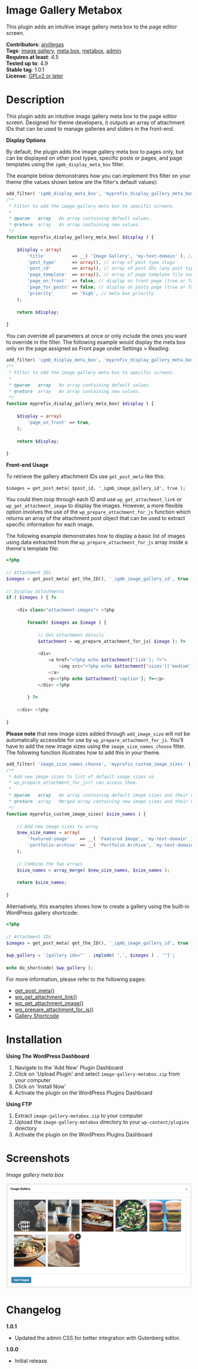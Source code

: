 # Image Gallery Metabox

This plugin adds an intuitive image gallery meta box to the page editor screen.

**Contributors**: [ajvillegas](http://profiles.wordpress.org/ajvillegas)  
**Tags**: [image gallery](http://wordpress.org/plugins/tags/image-gallery), [meta box](http://wordpress.org/plugins/tags/meta-box), [metabox](http://wordpress.org/plugins/tags/metabox), [admin](http://wordpress.org/plugins/tags/admin)  
**Requires at least**: 4.5  
**Tested up to**: 4.9  
**Stable tag**: 1.0.1  
**License**: [GPLv2 or later](http://www.gnu.org/licenses/gpl-2.0.html)

# Description

This plugin adds an intuitive image gallery meta box to the page editor screen. Designed for theme developers, it outputs an array of attachment IDs that can be used to manage galleries and sliders in the front-end.

**Display Options**

By default, the plugin adds the image gallery meta box to pages only, but can be displayed on other post types, specific posts or pages, and page templates using the `igmb_display_meta_box` filter.

The example below demonstrates how you can implement this filter on your theme (the values shown below are the filter's default values):

```php
add_filter( 'igmb_display_meta_box', 'myprefix_display_gallery_meta_box' );
/**
 * Filter to add the image gallery meta box to specific screens.
 *
 * @param   array   An array containing default values.
 * @return  array   An array containing new values.
 */
function myprefix_display_gallery_meta_box( $display ) {
	
    $display = array(
        'title'          => __( 'Image Gallery', 'my-text-domain' ), // meta box title
        'post_type'      => array(), // array of post type slugs
        'post_id'        => array(), // array of post IDs (any post type)
        'page_template'  => array(), // array of page template file names
        'page_on_front'  => false, // display on front page (true or false)
        'page_for_posts' => false, // display on posts page (true or false)
        'priority'       => 'high', // meta box priority
    );
	
    return $display;
	
}
```

You can override all parameters at once or only include the ones you want to override in the filter. The following example would display the meta box only on the page assigned as Front page under Settings > Reading:

```php
add_filter( 'igmb_display_meta_box', 'myprefix_display_gallery_meta_box' );
/**
 * Filter to add the image gallery meta box to specific screens.
 *
 * @param   array   An array containing default values.
 * @return  array   An array containing new values.
 */
function myprefix_display_gallery_meta_box( $display ) {
	
    $display = array(
        'page_on_front' => true,
    );
	
    return $display;
	
}
```

**Front-end Usage**

To retrieve the gallery attachment IDs use `get_post_meta` like this:

`$images = get_post_meta( $post_id, '_igmb_image_gallery_id', true );`

You could then loop through each ID and use `wp_get_attachment_link` or `wp_get_attachment_image` to display the images. However, a more flexible option involves the use of the `wp_prepare_attachment_for_js` function which returns an array of the attachment post object that can be used to extract specific information for each image.

The following example demonstrates how to display a basic list of images using data extracted from the `wp_prepare_attachment_for_js` array inside a theme's template file:

```php
<?php

// Attachment IDs
$images = get_post_meta( get_the_ID(), '_igmb_image_gallery_id', true );

// Display attachments
if ( $images ) { ?>

    <div class="attachment-images"> <?php
	    
        foreach( $images as $image ) {
		    
            // Get attachment details
            $attachment = wp_prepare_attachment_for_js( $image ); ?>
		    
            <div>
                <a href="<?php echo $attachment['link']; ?>">
                    <img src="<?php echo $attachment['sizes']['medium']['url']; ?>" alt="<?php echo $attachment['alt']; ?>" />
                </a>
                <p><?php echo $attachment['caption']; ?></p>
            </div> <?php
	            
        } ?>
	    
    </div> <?php
	    
}
```

**Please note** that new image sizes added through `add_image_size` will not be automatically accessible for use by `wp_prepare_attachment_for_js`. You'll have to add the new image sizes using the `image_size_names_choose` filter. The following function illustrates how to add this in your theme.

```php
add_filter( 'image_size_names_choose', 'myprefix_custom_image_sizes' );
/**
 * Add new image sizes to list of default image sizes so
 * wp_prepare_attachment_for_js() can access them.
 *
 * @param   array   An array containing default image sizes and their names.
 * @return  array   Merged array containing new image sizes and their names.
 */
function myprefix_custom_image_sizes( $size_names ) {
	
    // Add new image sizes to array
    $new_size_names = array(
        'featured-image'    => __( 'Featured Image', 'my-text-domain' ),
	    'portfolio-archive' => __( 'Portfolio Archive', 'my-text-domain' ),
    );
	
    // Combine the two arrays
    $size_names = array_merge( $new_size_names, $size_names );
	
    return $size_names;
	
}
```

Alternatively, this examples shows how to create a gallery using the built-in WordPress gallery shortcode:

```php
<?php

// Attachment IDs
$images = get_post_meta( get_the_ID(), '_igmb_image_gallery_id', true );

$wp_gallery = '[gallery ids="' . implode( ',', $images ) . '"]';

echo do_shortcode( $wp_gallery );
```

For more information, please refer to the following pages:
* [get_post_meta()](https://developer.wordpress.org/reference/functions/get_post_meta/)
* [wp_get_attachment_link()](https://developer.wordpress.org/reference/functions/wp_get_attachment_link/)
* [wp_get_attachment_image()](https://developer.wordpress.org/reference/functions/wp_get_attachment_image/)
* [wp_prepare_attachment_for_js()](https://developer.wordpress.org/reference/functions/wp_prepare_attachment_for_js/)
* [Gallery Shortcode](https://codex.wordpress.org/Gallery_Shortcode)

# Installation

**Using The WordPress Dashboard**

1. Navigate to the 'Add New' Plugin Dashboard
2. Click on 'Upload Plugin' and select `image-gallery-metabox.zip` from your computer
3. Click on 'Install Now'
4. Activate the plugin on the WordPress Plugins Dashboard

**Using FTP**

1. Extract `image-gallery-metabox.zip` to your computer
2. Upload the `image-gallery-metabox` directory to your `wp-content/plugins` directory
3. Activate the plugin on the WordPress Plugins Dashboard

# Screenshots

*Image gallery meta box*

![Image gallery meta box](wp-assets/screenshot-1.png?raw=true)

# Changelog

**1.0.1**
* Updated the admin CSS for better integration with Gutenberg editor.

**1.0.0**
* Initial release.
